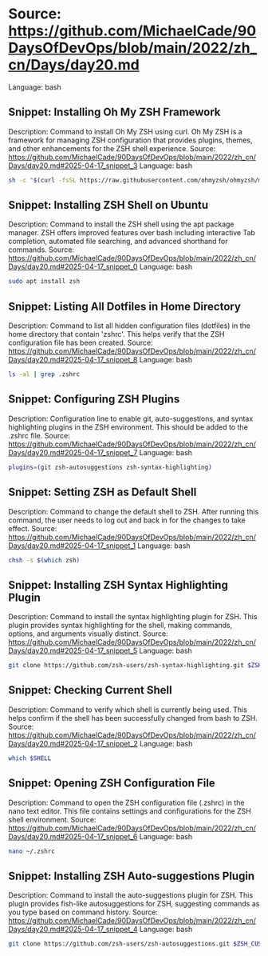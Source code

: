 # Source: https://github.com/MichaelCade/90DaysOfDevOps/blob/main/2022/zh_cn/Days/day20.md
Language: bash

## Snippet: Installing Oh My ZSH Framework
Description: Command to install Oh My ZSH using curl. Oh My ZSH is a framework for managing ZSH configuration that provides plugins, themes, and other enhancements for the ZSH shell experience.
Source: https://github.com/MichaelCade/90DaysOfDevOps/blob/main/2022/zh_cn/Days/day20.md#2025-04-17_snippet_3
Language: bash

```bash
sh -c "$(curl -fsSL https://raw.githubusercontent.com/ohmyzsh/ohmyzsh/master/tools/install.sh)"
```

## Snippet: Installing ZSH Shell on Ubuntu
Description: Command to install the ZSH shell using the apt package manager. ZSH offers improved features over bash including interactive Tab completion, automated file searching, and advanced shorthand for commands.
Source: https://github.com/MichaelCade/90DaysOfDevOps/blob/main/2022/zh_cn/Days/day20.md#2025-04-17_snippet_0
Language: bash

```bash
sudo apt install zsh
```

## Snippet: Listing All Dotfiles in Home Directory
Description: Command to list all hidden configuration files (dotfiles) in the home directory that contain 'zshrc'. This helps verify that the ZSH configuration file has been created.
Source: https://github.com/MichaelCade/90DaysOfDevOps/blob/main/2022/zh_cn/Days/day20.md#2025-04-17_snippet_8
Language: bash

```bash
ls -al | grep .zshrc
```

## Snippet: Configuring ZSH Plugins
Description: Configuration line to enable git, auto-suggestions, and syntax highlighting plugins in the ZSH environment. This should be added to the .zshrc file.
Source: https://github.com/MichaelCade/90DaysOfDevOps/blob/main/2022/zh_cn/Days/day20.md#2025-04-17_snippet_7
Language: bash

```bash
plugins=(git zsh-autosuggestions zsh-syntax-highlighting)
```

## Snippet: Setting ZSH as Default Shell
Description: Command to change the default shell to ZSH. After running this command, the user needs to log out and back in for the changes to take effect.
Source: https://github.com/MichaelCade/90DaysOfDevOps/blob/main/2022/zh_cn/Days/day20.md#2025-04-17_snippet_1
Language: bash

```bash
chsh -s $(which zsh)
```

## Snippet: Installing ZSH Syntax Highlighting Plugin
Description: Command to install the syntax highlighting plugin for ZSH. This plugin provides syntax highlighting for the shell, making commands, options, and arguments visually distinct.
Source: https://github.com/MichaelCade/90DaysOfDevOps/blob/main/2022/zh_cn/Days/day20.md#2025-04-17_snippet_5
Language: bash

```bash
git clone https://github.com/zsh-users/zsh-syntax-highlighting.git $ZSH_CUSTOM/plugins/zsh-syntax-highlighting
```

## Snippet: Checking Current Shell
Description: Command to verify which shell is currently being used. This helps confirm if the shell has been successfully changed from bash to ZSH.
Source: https://github.com/MichaelCade/90DaysOfDevOps/blob/main/2022/zh_cn/Days/day20.md#2025-04-17_snippet_2
Language: bash

```bash
which $SHELL
```

## Snippet: Opening ZSH Configuration File
Description: Command to open the ZSH configuration file (.zshrc) in the nano text editor. This file contains settings and configurations for the ZSH shell environment.
Source: https://github.com/MichaelCade/90DaysOfDevOps/blob/main/2022/zh_cn/Days/day20.md#2025-04-17_snippet_6
Language: bash

```bash
nano ~/.zshrc
```

## Snippet: Installing ZSH Auto-suggestions Plugin
Description: Command to install the auto-suggestions plugin for ZSH. This plugin provides fish-like autosuggestions for ZSH, suggesting commands as you type based on command history.
Source: https://github.com/MichaelCade/90DaysOfDevOps/blob/main/2022/zh_cn/Days/day20.md#2025-04-17_snippet_4
Language: bash

```bash
git clone https://github.com/zsh-users/zsh-autosuggestions.git $ZSH_CUSTOM/plugins/zsh-autosuggestions
```